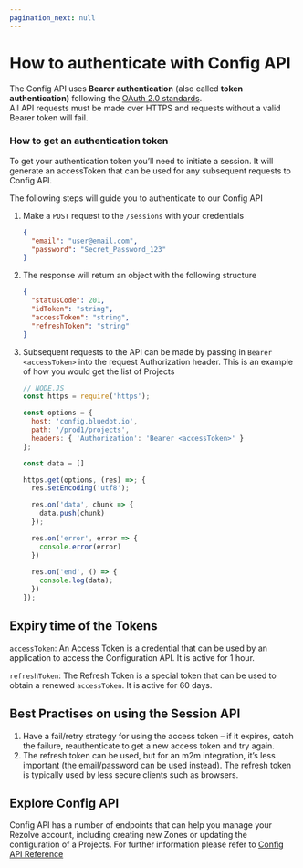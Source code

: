 ```yaml
---
pagination_next: null
---
```


How to authenticate with Config API
===================================

The Config API uses **Bearer authentication** (also called **token authentication)** following the [OAuth 2.0 standards](https://www.oauth.com/oauth2-servers/access-tokens/access-token-response/).  
All API requests must be made over HTTPS and requests without a valid Bearer token will fail.

### How to get an authentication token

To get your authentication token you’ll need to initiate a session. It will generate an accessToken that can be used for any subsequent requests to Config API.

The following steps will guide you to authenticate to our Config API

1.  Make a `POST` request to the `/sessions` with your credentials
    ```json
    {
      "email": "user@email.com",
      "password": "Secret_Password_123"
    }
    ```

2.  The response will return an object with the following structure
    ```json
    {
      "statusCode": 201,
      "idToken": "string",
      "accessToken": "string",
      "refreshToken": "string"
    }
    ```
    
3.  Subsequent requests to the API can be made by passing in `Bearer <accessToken>` into the request Authorization header. This is an example of how you would get the list of Projects
    ```js
    // NODE.JS
    const https = require('https');
    
    const options = {
      host: 'config.bluedot.io',
      path: '/prod1/projects',
      headers: { 'Authorization': 'Bearer <accessToken>' }
    };
    
    const data = []
    
    https.get(options, (res) =>; {
      res.setEncoding('utf8');
    
      res.on('data', chunk => {
        data.push(chunk)
      });
    
      res.on('error', error => {
        console.error(error)
      })
     
      res.on('end', () => {
        console.log(data);
      })
    });
    ```

Expiry time of the Tokens
-------------------------

`accessToken`: An Access Token is a credential that can be used by an application to access the Configuration API. It is active for 1 hour.

`refreshToken`: The Refresh Token is a special token that can be used to obtain a renewed `accessToken`. It is active for 60 days.

Best Practises on using the Session API
---------------------------------------

1.  Have a fail/retry strategy for using the access token – if it expires, catch the failure, reauthenticate to get a new access token and try again.
2.  The refresh token can be used, but for an m2m integration, it’s less important (the email/password can be used instead). The refresh token is typically used by less secure clients such as browsers.

Explore Config API
------------------

Config API has a number of endpoints that can help you manage your Rezolve account, including creating new Zones or updating the configuration of a Projects. For further information please refer to [Config API Reference](https://config-docs.bluedot.io/)